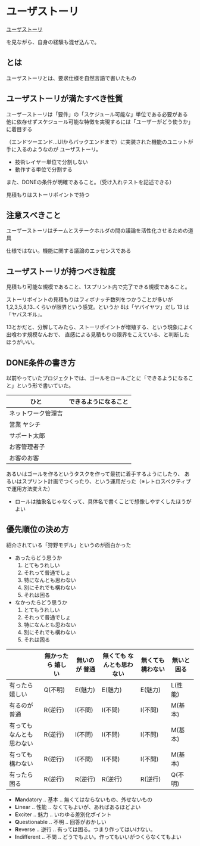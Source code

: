 # ユーザストーリ

[ユーザストーリ](https://www.slideshare.net/Ryuzee/ss-8332120)

を見ながら、自身の経験も混ぜ込んで。

## とは

ユーザストーリとは、要求仕様を自然言語で書いたもの

## ユーザストーリが満たすべき性質

ユーザーストーリは「要件」の「スケジュール可能な」単位である必要がある
他に依存せずスケジュール可能な特徴を実現するには「ユーザーがどう使うか」に着目する

（エンドツーエンド…UIからバックエンドまで）に実装された機能のユニットが手に入るのようなのが
ユーザストーリ。

* 技術レイヤー単位で分割しない
* 動作する単位で分割する

また、DONEの条件が明確であること。（受け入れテストを記述できる）

見積もりはストーリポイントで持つ

## 注意スべきこと

ユーザーストーリはチームとステークホルダの間の議論を活性化させるための道具

仕様ではない。機能に関する議論のエッセンスである


## ユーザストーリが持つべき粒度

見積もり可能な規模であること、1スプリント内で完了できる規模であること。

ストーリポイントの見積もりはフィボナッチ数列をつかうことが多いが
1,2,3,5,8,13..くらいが限界という感覚。というか 8は「ヤバイヤツ」だし 13 は「ヤバスギル」。

13とかだと、分解してみたら、ストーリポイントが増殖する、という現象によく出喰わす規模なんおで、
直感による見積もりの限界をこえている、と判断したほうがいい。


## DONE条件の書き方

以前やっていたプロジェクトでは、ゴールをロールごとに「できるようになること」という形で書いていた。

| ひと                 | できるようになること   |
|----------------------|------------------------|
| ネットワーク管理吉   |                        |
| 営業 ヤシチ          |                        |
| サポート太郎         |                        |
| お客管理者子         |                        |
| お客のお客           |                        |

あるいはゴールを作るというタスクを作って最初に着手するようにしたり、
あるいはスプリント計画でつくったり、という運用だった（※レトロスペクティブで運用方法変えた）

* ロールは抽象名じゃなくって、具体名で書くことで想像しやすくしたほうがよい


## 優先順位の決め方

紹介されている「狩野モデル」というのが面白かった

* あったらどう思うか
    1. とてもうれしい
    2. それって普通でしょ
    3. 特になんとも思わない
    4. 別にそれでも構わない
    5. それは困る
* なかったらどう思うか
    1. とてもうれしい
    2. それって普通でしょ
    3. 特になんとも思わない
    4. 別にそれでも構わない
    5. それは困る

|                           | 無かったら 嬉しい | 無いのが 普通 | 無くても なんとも思わない | 無くても 構わない | 無いと 困る |
|---------------------------|-------------------|---------------|---------------------------|-------------------|-------------|
| 有ったら 嬉しい           | Q(不明)           | E(魅力)       | E(魅力)                   | E(魅力)           | L(性能)     |
| 有るのが 普通             | R(逆行)           | I(不問)       | I(不問)                   | I(不問)           | M(基本)     |
| 有っても なんとも思わない | R(逆行)           | I(不問)       | I(不問)                   | I(不問)           | M(基本)     |
| 有っても 構わない         | R(逆行)           | I(不問)       | I(不問)                   | I(不問)           | M(基本)     |
| 有ったら 困る             | R(逆行)           | R(逆行)       | R(逆行)                   | R(逆行)           | Q(不明)     |


* **M**andatory    .. 基本 .. 無くてはならないもの、外せないもの
* **L**inear       .. 性能 .. なくてもよいが、あればあるほどよい
* **E**xciter      .. 魅力 .. いわゆる差別化ポイント
* **Q**uestionable .. 不明 .. 回答がおかしい
* **R**everse      .. 逆行 .. 有っては困る。つまり作ってはいけない。
* **I**ndifferent  .. 不問 .. どうでもよい。作ってもいいがつくらなくてもよい
